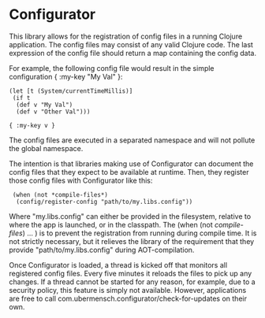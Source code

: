 # Configurator

This library allows for the registration of config files in a running Clojure
application. The config files may consist of any valid Clojure code. The last
expression of the config file should return a map containing the config data.

For example, the following config file would result in the simple configuration
{ :my-key "My Val" }:

    (let [t (System/currentTimeMillis)]
     (if t
      (def v "My Val")
      (def v "Other Val")))
    
    { :my-key v }

The config files are executed in a separated namespace and will not pollute the
global namespace.

The intention is that libraries making use of Configurator can document
the config files that they expect to be available at runtime. Then, they
register those config files with Configurator like this:

     (when (not *compile-files*)
      (config/register-config "path/to/my.libs.config"))

Where "my.libs.config" can either be provided in the filesystem, relative to
where the app is launched, or in the classpath. The (when (not *compile-files*)
... ) is to prevent the registration from running during compile time. It is
not strictly necessary, but it relieves the library of the requirement that
they provide "path/to/my.libs.config" during AOT-compilation.

Once Configurator is loaded, a thread is kicked off that monitors all
registered config files. Every five minutes it reloads the files to pick up
any changes. If a thread cannot be started for any reason, for example, due to
a security policy, this feature is simply not available. However, applications
are free to call com.ubermensch.configurator/check-for-updates on their own.

